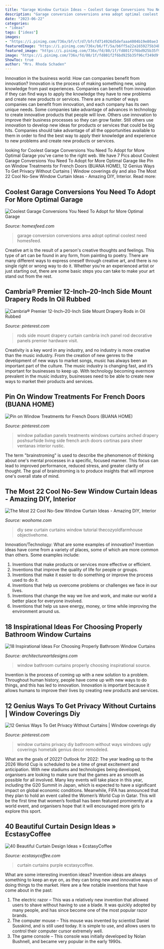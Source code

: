 ```yaml
---
title: "Garage Window Curtain Ideas ~ Coolest Garage Conversions You Need To Adopt For More Optimal Garage"
description: "Garage conversion conversions area adopt optimal coolest need homesfeed"
date: "2023-06-22"
categories:
- "ideas"
tags: ["ideas"]
images:
- "https://i.pinimg.com/736x/bf/cf/d7/bfcfd714926d5defaaa4004b19e80ae3.jpg"
featuredImage: "https://i.pinimg.com/736x/b6/ff/5a/b6ff5a22a1659275b34bf194f295acb0.jpg"
featured_image: "https://i.pinimg.com/736x/fd/80/1f/fd801f2f6bd925b35f96cf349d9f7c0a.jpg"
image: "https://i.pinimg.com/736x/fd/80/1f/fd801f2f6bd925b35f96cf349d9f7c0a.jpg"
ShowToc: true
author: "Mrs. Rhoda Schaden"
---
```



Innovation in the business world: How can companies benefit from innovation?
Innovation is the process of making something new, using knowledge from past experiences. Companies can benefit from innovation if they can find ways to apply the knowledge they have to new problems and create new products or services. There are a number of ways companies can benefit from innovation, and each company has its own unique needs. Some companies take advantage of advances in technology to create innovative products that people will love. Others use innovation to improve their business processes so they can grow faster. Still others use innovation to develop new ideas for products or services that could be big hits. Companies should take advantage of all the opportunities available to them in order to find the best way to apply their knowledge and experience to new problems and create new products or services.

	

		
looking for Coolest Garage Conversions You Need To Adopt for More Optimal Garage you've came to the right web. We have 7 Pics about Coolest Garage Conversions You Need To Adopt for More Optimal Garage like Pin on Window Treatments for French Doors (BUANA HOME), 12 Genius Ways To Get Privacy Without Curtains | Window coverings diy and also The Most 22 Cool No-Sew Window Curtain Ideas - Amazing DIY, Interior. Read more:
		
    
## Coolest Garage Conversions You Need To Adopt For More Optimal Garage

<img loading=lazy src="http://homesfeed.com/wp-content/uploads/2019/11/garage-conversion-idea-Boho-style-area-rug-wooden-table-midcentury-modern-chair-in-black-tree-trunk-stool-with-white-shag-throw-blanket.jpg" onerror="this.onerror=null;this.src='https://tse4.mm.bing.net/th?id=OIP.xDTNt7KBi47eXRqcTvUb5QDPEt&amp;pid=15.1';" alt="Coolest Garage Conversions You Need To Adopt for More Optimal Garage">

_Source: homesfeed.com_

>garage conversion conversions area adopt optimal coolest need homesfeed. 

	

Creative art is the result of a person's creative thoughts and feelings. This type of art can be found in any form, from painting to poetry. There are many different ways to express oneself through creative art, and there is no single right or wrong way to do it. Whether you're an experienced artist or just starting out, there are some basic steps you can take to make your art stand out from the rest.

    
## Cambria® Premier 12-Inch–20-Inch Side Mount Drapery Rods In Oil Rubbed

<img loading=lazy src="https://i.pinimg.com/736x/b6/ff/5a/b6ff5a22a1659275b34bf194f295acb0.jpg" onerror="this.onerror=null;this.src='https://tse1.mm.bing.net/th?id=OIP.SK0ec-ayZLZImiTvFalw6wHaJ3&amp;pid=15.1';" alt="Cambria® Premier 12-Inch–20-Inch Side Mount Drapery Rods in Oil Rubbed">

_Source: pinterest.com_

>rods side mount drapery curtain cambria inch panel rod decorative panels premier hardware visit. 

	

Creativity is a key word in any industry, and no industry is more creative than the music industry. From the creation of new genres to the development of new ways to market songs, music has always been an important part of the culture. The music industry is changing fast, and it’s important for businesses to keep up. With technology becoming evermore prevalent in the music industry, businesses need to be able to create new ways to market their products and services.

    
## Pin On Window Treatments For French Doors (BUANA HOME)

<img loading=lazy src="https://i.pinimg.com/736x/bf/cf/d7/bfcfd714926d5defaaa4004b19e80ae3.jpg" onerror="this.onerror=null;this.src='https://tse2.mm.bing.net/th?id=OIP.zDLGbYUvoO9b-WeIojNypAHaJ_&amp;pid=15.1';" alt="Pin on Window Treatments for French Doors (BUANA HOME)">

_Source: pinterest.com_

>window palladian panels treatments windows curtains arched drapery poshsurfside living side french arch doors cortinas para sheer ventanas interior rustic. 

	

The term "brainstroming" is used to describe the phenomenon of thinking about one's mental processes in a specific, focused manner. This focus can lead to improved performance, reduced stress, and greater clarity of thought. The goal of brainstroming is to produce insights that will improve one's overall state of mind.

    
## The Most 22 Cool No-Sew Window Curtain Ideas - Amazing DIY, Interior

<img loading=lazy src="https://www.woohome.com/wp-content/uploads/2016/03/no-sew-curtains-diy-21.jpg" onerror="this.onerror=null;this.src='https://tse2.mm.bing.net/th?id=OIP.7y9DNCcTB7c4L3tDGHsIdAHaP_&amp;pid=15.1';" alt="The Most 22 Cool No-Sew Window Curtain Ideas - Amazing DIY, Interior">

_Source: woohome.com_

>diy sew curtain curtains window tutorial thecozyoldfarmhouse objectivehome. 

	

Innovation/Technology: What are some examples of innovation?
Invention ideas have come from a variety of places, some of which are more common than others. Some examples include:
1. Inventions that make products or services more effective or efficient. 
2. Inventions that improve the quality of life for people or groups. 
3. Inventions that make it easier to do something or improve the process used to do it. 
4. Inventions that help us overcome problems or challenges we face in our lives. 
5. Inventions that change the way we live and work, and make our world a better place for everyone involved. 
6. Inventions that help us save energy, money, or time while improving the environment around us.

    
## 18 Inspirational Ideas For Choosing Properly Bathroom Window Curtains

<img loading=lazy src="https://www.architectureartdesigns.com/wp-content/uploads/2017/05/12-20.jpg" onerror="this.onerror=null;this.src='https://tse3.mm.bing.net/th?id=OIP.cJC_FmAkRkqxiHjLDpVhzQHaLH&amp;pid=15.1';" alt="18 Inspirational Ideas For Choosing Properly Bathroom Window Curtains">

_Source: architectureartdesigns.com_

>window bathroom curtains properly choosing inspirational source. 

	

Invention is the process of coming up with a new solution to a problem. Throughout human history, people have come up with new ways to do things, and this has led to innovation. Innovation is important because it allows humans to improve their lives by creating new products and services.

    
## 12 Genius Ways To Get Privacy Without Curtains | Window Coverings Diy

<img loading=lazy src="https://i.pinimg.com/736x/fd/80/1f/fd801f2f6bd925b35f96cf349d9f7c0a.jpg" onerror="this.onerror=null;this.src='https://tse3.mm.bing.net/th?id=OIP.gV-WoXPrErTE_yvzCZouSQHaLH&amp;pid=15.1';" alt="12 Genius Ways To Get Privacy Without Curtains | Window coverings diy">

_Source: pinterest.com_

>window curtains privacy diy bathroom without ways windows ugly coverings hometalk genius decor remodeled. 

	

What are the goals of 2022?
Outlook for 2022: The year leading up to the 2026 World Cup is scheduled to be a time of great excitement and anticipation. With new stadiums and technologies being developed, organisers are looking to make sure that the games are as smooth as possible for all involved. Many key events will take place in this year, including the G20 Summit in Japan, which is expected to have a significant impact on global economic conditions. Meanwhile, FIFA has announced that they plan to hold an event called the Women’s World Cup in Qatar. This will be the first time that women’s football has been featured prominently at a world event, and organisers hope that it will encouraged more girls to explore this sport.

    
## 40 Beautiful Curtain Design Ideas » EcstasyCoffee

<img loading=lazy src="https://i2.wp.com/www.ecstasycoffee.com/wp-content/uploads/2016/10/Purple-curtains.jpg?resize=600%2C799" onerror="this.onerror=null;this.src='https://tse2.mm.bing.net/th?id=OIP.hNaGrC6mliB2CyUniIBELgHaJ3&amp;pid=15.1';" alt="40 Beautiful Curtain Design Ideas » EcstasyCoffee">

_Source: ecstasycoffee.com_

>curtain curtains purple ecstasycoffee. 

	

What are some interesting invention ideas?
Invention ideas are always something to keep an eye on, as they can bring new and innovative ways of doing things to the market. Here are a few notable inventions that have come about in the past: 
1. The electric razor – This was a relatively new invention that allowed users to shave without having to use a blade. It was quickly adopted by many people, and has since become one of the most popular razor brands. 
2. The computer mouse – This mouse was invented by scientist Daniel Susskind, and is still used today. It is simple to use, and allows users to control their computer cursor extremely well. 
3. The game console – This console was initially developed by Nolan Bushnell, and became very popular in the early 1990s.

